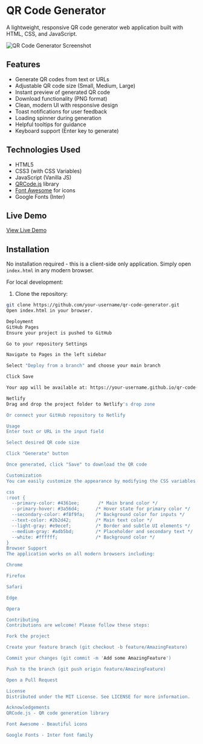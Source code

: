 # QR Code Generator

A lightweight, responsive QR code generator web application built with HTML, CSS, and JavaScript.

![QR Code Generator Screenshot](https://i.imgur.com/JQZ1l4D.png)

## Features

- Generate QR codes from text or URLs
- Adjustable QR code size (Small, Medium, Large)
- Instant preview of generated QR code
- Download functionality (PNG format)
- Clean, modern UI with responsive design
- Toast notifications for user feedback
- Loading spinner during generation
- Helpful tooltips for guidance
- Keyboard support (Enter key to generate)

## Technologies Used

- HTML5
- CSS3 (with CSS Variables)
- JavaScript (Vanilla JS)
- [QRCode.js](https://github.com/davidshimjs/qrcodejs) library
- [Font Awesome](https://fontawesome.com/) for icons
- Google Fonts (Inter)

## Live Demo

[View Live Demo](https://your-username.github.io/qr-code-generator/)

## Installation

No installation required - this is a client-side only application. Simply open `index.html` in any modern browser.

For local development:

1. Clone the repository:
```bash
git clone https://github.com/your-username/qr-code-generator.git
Open index.html in your browser.

Deployment
GitHub Pages
Ensure your project is pushed to GitHub

Go to your repository Settings

Navigate to Pages in the left sidebar

Select "Deploy from a branch" and choose your main branch

Click Save

Your app will be available at: https://your-username.github.io/qr-code-generator/

Netlify
Drag and drop the project folder to Netlify's drop zone

Or connect your GitHub repository to Netlify

Usage
Enter text or URL in the input field

Select desired QR code size

Click "Generate" button

Once generated, click "Save" to download the QR code

Customization
You can easily customize the appearance by modifying the CSS variables in the :root selector:

css
:root {
  --primary-color: #4361ee;       /* Main brand color */
  --primary-hover: #3a56d4;      /* Hover state for primary color */
  --secondary-color: #f8f9fa;    /* Background color for inputs */
  --text-color: #2b2d42;         /* Main text color */
  --light-gray: #e9ecef;         /* Border and subtle UI elements */
  --medium-gray: #adb5bd;        /* Placeholder and secondary text */
  --white: #ffffff;              /* Background color */
}
Browser Support
The application works on all modern browsers including:

Chrome

Firefox

Safari

Edge

Opera

Contributing
Contributions are welcome! Please follow these steps:

Fork the project

Create your feature branch (git checkout -b feature/AmazingFeature)

Commit your changes (git commit -m 'Add some AmazingFeature')

Push to the branch (git push origin feature/AmazingFeature)

Open a Pull Request

License
Distributed under the MIT License. See LICENSE for more information.

Acknowledgements
QRCode.js - QR code generation library

Font Awesome - Beautiful icons

Google Fonts - Inter font family
